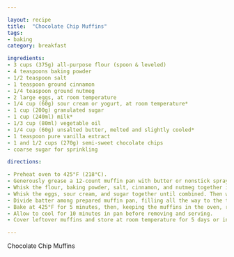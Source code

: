 ```yaml
---

layout: recipe
title:  "Chocolate Chip Muffins"
tags: 
- baking
category: breakfast

ingredients:
- 3 cups (375g) all-purpose flour (spoon & leveled)
- 4 teaspoons baking powder
- 1/2 teaspoon salt
- 1 teaspoon ground cinnamon
- 1/4 teaspoon ground nutmeg
- 2 large eggs, at room temperature
- 1/4 cup (60g) sour cream or yogurt, at room temperature*
- 1 cup (200g) granulated sugar
- 1 cup (240ml) milk* 
- 1/3 cup (80ml) vegetable oil
- 1/4 cup (60g) unsalted butter, melted and slightly cooled*
- 1 teaspoon pure vanilla extract
- 1 and 1/2 cups (270g) semi-sweet chocolate chips
- coarse sugar for sprinkling

directions:

- Preheat oven to 425°F (218°C). 
- Generously grease a 12-count muffin pan with butter or nonstick spray or line with muffin liners. Set aside.
- Whisk the flour, baking powder, salt, cinnamon, and nutmeg together in a large bowl. Set aside.
- Whisk the eggs, sour cream, and sugar together until combined. Then whisk in the milk, oil, melted butter, and vanilla extract. Mixture will be pale yellow. Fold wet ingredients into dry ingredients and mix together gently. Avoid overmixing. The batter will be thick and somewhat lumpy. Fold in the chocolate chips.
- Divide batter among prepared muffin pan, filling all the way to the top. Sprinkle with coarse sugar (for added crunch, recommended!), if desired. 
- Bake at 425°F for 5 minutes, then, keeping the muffins in the oven, reduce the oven temperature to 350°F (177°C) and continue to bake for 15 minutes until the tops are lightly golden brown and centers are set. Use a toothpick to test.
- Allow to cool for 10 minutes in pan before removing and serving.
- Cover leftover muffins and store at room temperature for 5 days or in the refrigerator for 1 week. Muffins freeze well for up to 3 months. Thaw in the refrigerator or on the counter.

---
```


Chocolate Chip Muffins